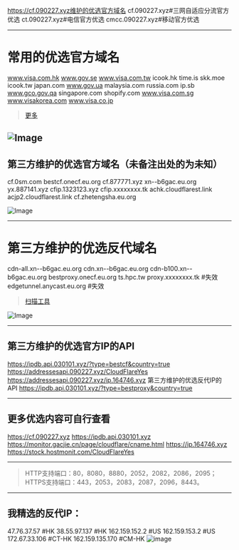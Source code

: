 https://cf.090227.xyz维护的优选官方域名
cf.090227.xyz#三网自适应分流官方优选
ct.090227.xyz#电信官方优选
cmcc.090227.xyz#移动官方优选

------
# 常用的优选官方域名
www.visa.com.hk
www.gov.se
www.visa.com.tw
icook.hk
time.is
skk.moe
icook.tw
japan.com
www.gov.ua
malaysia.com
russia.com
ip.sb
www.gco.gov.qa
singapore.com
shopify.com
www.visa.com.sg
www.visakorea.com
www.visa.co.jp
> [更多](https://raw.githubusercontent.com/6889692/wiki/refs/heads/gh-pages/domain.txt)

![Image](https://github.com/user-attachments/assets/97c78606-2885-4da7-adb0-e247b59f2cf5)
------

## 第三方维护的优选官方域名（未备注出处的为未知）
cf.0sm.com
bestcf.onecf.eu.org
cf.877771.xyz
xn--b6gac.eu.org
yx.887141.xyz
cfip.1323123.xyz
cfip.xxxxxxxx.tk
achk.cloudflarest.link
acjp2.cloudflarest.link
cf.zhetengsha.eu.org

![Image](https://github.com/user-attachments/assets/ab690eee-13b9-411d-aac3-87e54d0ba98d)

------
# 第三方维护的优选反代域名
cdn-all.xn--b6gac.eu.org
cdn.xn--b6gac.eu.org
cdn-b100.xn--b6gac.eu.org 
bestproxy.onecf.eu.org
ts.hpc.tw
proxy.xxxxxxxx.tk    #失效
edgetunnel.anycast.eu.org #失效

> [扫描工具](https://www.nslookup.io/domains/cdn-all.xn--b6gac.eu.org/dns-records/)

![Image](https://github.com/user-attachments/assets/c762af76-3c68-4d30-a700-164310293c88)

------

## 第三方维护的优选官方IP的API
https://ipdb.api.030101.xyz/?type=bestcf&country=true
https://addressesapi.090227.xyz/CloudFlareYes
https://addressesapi.090227.xyz/ip.164746.xyz
第三方维护的优选反代IP的API
https://ipdb.api.030101.xyz/?type=bestproxy&country=true

------

## 更多优选内容可自行查看
https://cf.090227.xyz
https://ipdb.api.030101.xyz
https://monitor.gacjie.cn/page/cloudflare/cname.html
https://ip.164746.xyz
https://stock.hostmonit.com/CloudFlareYes

------

> HTTP支持端口：80，8080，8880，2052，2082，2086，2095；
> HTTPS支持端口：443，2053，2083，2087，2096，8443。

------
## 我精选的反代IP：
47.76.37.57 #HK
38.55.97.137 #HK
162.159.152.2 #US
162.159.153.2 #US
172.67.33.106 #CT-HK
162.159.135.170 #CM-HK
![image](https://github.com/user-attachments/assets/404f49fc-02af-4069-be19-640e2b827e38)
